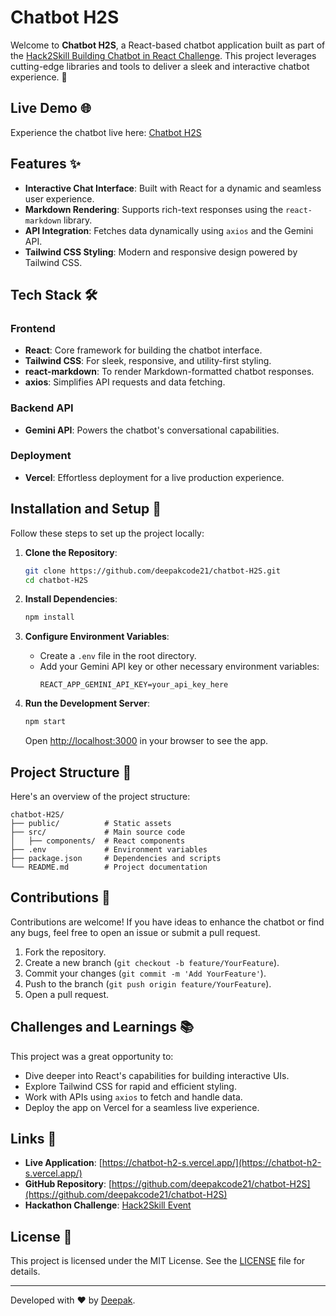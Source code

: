 # Chatbot H2S

Welcome to **Chatbot H2S**, a React-based chatbot application built as part of the [Hack2Skill Building Chatbot in React Challenge](https://vision.hack2skill.com/event/h2stc-building-chatbot-react?utm_source=h2shomepage&utm_medium=h2shomepage). This project leverages cutting-edge libraries and tools to deliver a sleek and interactive chatbot experience. 🚀

## Live Demo 🌐
Experience the chatbot live here: [Chatbot H2S](https://chatbot-h2-s.vercel.app/)

## Features ✨
- **Interactive Chat Interface**: Built with React for a dynamic and seamless user experience.
- **Markdown Rendering**: Supports rich-text responses using the `react-markdown` library.
- **API Integration**: Fetches data dynamically using `axios` and the Gemini API.
- **Tailwind CSS Styling**: Modern and responsive design powered by Tailwind CSS.

## Tech Stack 🛠️
### Frontend
- **React**: Core framework for building the chatbot interface.
- **Tailwind CSS**: For sleek, responsive, and utility-first styling.
- **react-markdown**: To render Markdown-formatted chatbot responses.
- **axios**: Simplifies API requests and data fetching.

### Backend API
- **Gemini API**: Powers the chatbot's conversational capabilities.

### Deployment
- **Vercel**: Effortless deployment for a live production experience.

## Installation and Setup 🚀
Follow these steps to set up the project locally:

1. **Clone the Repository**:
   ```bash
   git clone https://github.com/deepakcode21/chatbot-H2S.git
   cd chatbot-H2S
   ```

2. **Install Dependencies**:
   ```bash
   npm install
   ```

3. **Configure Environment Variables**:
   - Create a `.env` file in the root directory.
   - Add your Gemini API key or other necessary environment variables:
     ```env
     REACT_APP_GEMINI_API_KEY=your_api_key_here
     ```

4. **Run the Development Server**:
   ```bash
   npm start
   ```
   Open [http://localhost:3000](http://localhost:3000) in your browser to see the app.

## Project Structure 📁
Here's an overview of the project structure:

```
chatbot-H2S/
├── public/          # Static assets
├── src/             # Main source code
│   ├── components/  # React components
├── .env             # Environment variables
├── package.json     # Dependencies and scripts
└── README.md        # Project documentation
```

## Contributions 🤝
Contributions are welcome! If you have ideas to enhance the chatbot or find any bugs, feel free to open an issue or submit a pull request.

1. Fork the repository.
2. Create a new branch (`git checkout -b feature/YourFeature`).
3. Commit your changes (`git commit -m 'Add YourFeature'`).
4. Push to the branch (`git push origin feature/YourFeature`).
5. Open a pull request.

## Challenges and Learnings 📚
This project was a great opportunity to:
- Dive deeper into React's capabilities for building interactive UIs.
- Explore Tailwind CSS for rapid and efficient styling.
- Work with APIs using `axios` to fetch and handle data.
- Deploy the app on Vercel for a seamless live experience.

## Links 🔗
- **Live Application**: [https://chatbot-h2-s.vercel.app/](https://chatbot-h2-s.vercel.app/)
- **GitHub Repository**: [https://github.com/deepakcode21/chatbot-H2S](https://github.com/deepakcode21/chatbot-H2S)
- **Hackathon Challenge**: [Hack2Skill Event](https://vision.hack2skill.com/event/h2stc-building-chatbot-react?utm_source=h2shomepage&utm_medium=h2shomepage)

## License 📜
This project is licensed under the MIT License. See the [LICENSE](LICENCE) file for details.

---
Developed with ❤️ by [Deepak](https://github.com/deepakcode21).
